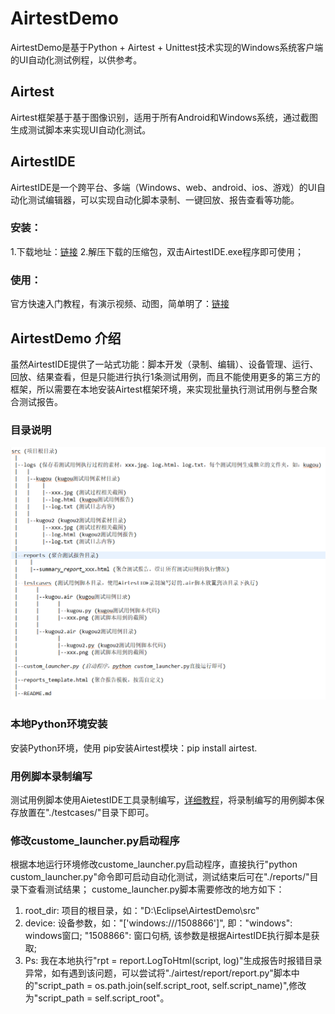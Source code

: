 # AirtestDemo

AirtestDemo是基于Python + Airtest + Unittest技术实现的Windows系统客户端的UI自动化测试例程，以供参考。

## Airtest
Airtest框架基于基于图像识别，适用于所有Android和Windows系统，通过截图生成测试脚本来实现UI自动化测试。

## AirtestIDE
AirtestIDE是一个跨平台、多端（Windows、web、android、ios、游戏）的UI自动化测试编辑器，可以实现自动化脚本录制、一键回放、报告查看等功能。
### 安装：
1.下载地址：[链接](http://airtest.netease.com/changelog.html)
  2.解压下载的压缩包，双击AirtestIDE.exe程序即可使用；
### 使用：
官方快速入门教程，有演示视频、动图，简单明了：[链接](http://airtest.netease.com/tutorial/Tutorial.html)


## AirtestDemo 介绍

虽然AirtestIDE提供了一站式功能：脚本开发（录制、编辑）、设备管理、运行、回放、结果查看，但是只能进行执行1条测试用例，而且不能使用更多的第三方的框架，所以需要在本地安装Airtest框架环境，来实现批量执行测试用例与整合聚合测试报告。

### 目录说明
![Image text](https://github.com/Wingoc/AirtestDemo/blob/master/tree.png)

### 本地Python环境安装
安装Python环境，使用 pip安装Airtest模块：pip install airtest.

### 用例脚本录制编写
测试用例脚本使用AietestIDE工具录制编写，[详细教程](http://airtest.netease.com/docs/docs_AirtestIDE-zh_CN/3_record_script/0_script_faq.html)，将录制编写的用例脚本保存放置在"./testcases/"目录下即可。

### 修改custome_launcher.py启动程序
根据本地运行环境修改custome_launcher.py启动程序，直接执行"python custom_launcher.py"命令即可启动自动化测试，测试结束后可在"./reports/"目录下查看测试结果；
custome_launcher.py脚本需要修改的地方如下：
  1. root_dir: 项目的根目录，如："D:\\Eclipse\\AirtestDemo\\src"
  2. device: 设备参数，如："['windows:///1508866']", 即："windows": windows窗口; "1508866": 窗口句柄, 该参数是根据AirtestIDE执行脚本是获取;
  3. Ps: 我在本地执行"rpt = report.LogToHtml(script, log)"生成报告时报错目录异常，如有遇到该问题，可以尝试将"./airtest/report/report.py"脚本中的"script_path = os.path.join(self.script_root, self.script_name)",修改为"script_path = self.script_root"。
  
















